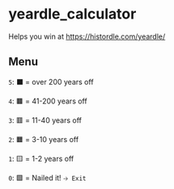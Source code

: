 # yeardle_calculator

Helps you win at https://histordle.com/yeardle/

## Menu

`5`: ⬛ = over 200 years off

`4`: 🟫 = 41-200 years off

`3`: 🟥 = 11-40 years off

`2`: 🟧 = 3-10 years off

`1`: 🟨 = 1-2 years off

`0`: 🟩 = Nailed it! `🡢 Exit`
